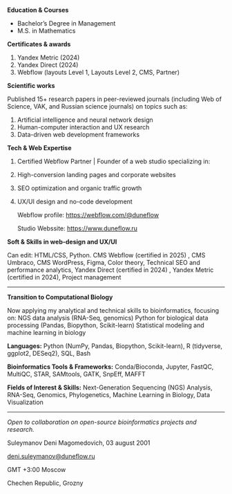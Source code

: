 **Education & Courses**
- Bachelor’s Degree in Management
- M.S. in Mathematics

**Certificates & awards**
1. Yandex Metric (2024)
2. Yandex Direct (2024)
3. Webflow (layouts Level 1, Layouts Level 2, CMS, Partner)

**Scientific works** 

Published 15+ research papers in peer-reviewed journals (including Web of Science, VAK, and Russian science journals) on topics such as:
1. Artificial intelligence and neural network design
2. Human-computer interaction and UX research
3. Data-driven web development frameworks

**Tech & Web Expertise**
1. Certified Webflow Partner | Founder of a web studio specializing in:
2. High-conversion landing pages and corporate websites
3. SEO optimization and organic traffic growth
4. UX/UI design and no-code development
   
   Webflow profile: https://webflow.com/@duneflow
   
   Studio Webssite: https://www.duneflow.ru

**Soft & Skills in web-design and UX/UI**

Can edit: HTML/CSS, Python. CMS Webflow (certified in 2025)
, CMS Umbraco, CMS WordPress, Figma, Color theory, Technical SEO and performance analytics, Yandex Direct (certified in 2024)
, Yandex Metric (certified in 2024), Project management

------------------------------------

******Transition to Computational Biology******

Now applying my analytical and technical skills to bioinformatics, focusing on:
NGS data analysis (RNA-Seq, genomics)
Python for biological data processing (Pandas, Biopython, Scikit-learn)
Statistical modeling and machine learning in biology

**Languages:**
Python (NumPy, Pandas, Biopython, Scikit-learn), R (tidyverse, ggplot2, DESeq2), SQL, Bash

**Bioinformatics Tools & Frameworks:**
Conda/Bioconda, Jupyter, FastQC, MultiQC, STAR, SAMtools, GATK, SnpEff, MAFFT

**Fields of Interest & Skills:**
Next-Generation Sequencing (NGS) Analysis, RNA-Seq, Genomics, Phylogenetics, Machine Learning in Biology, Data Visualization

--------------------------------------

*Open to collaboration on open-source bioinformatics projects and research.*

Suleymanov Deni Magomedovich, 03 august 2001

deni.suleymanov@duneflow.ru

GMT +3:00 Moscow

Chechen Republic, Grozny

